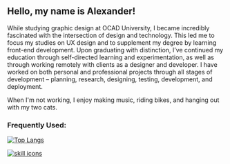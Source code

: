## Hello, my name is Alexander!

While studying graphic design at OCAD University, I became incredibly fascinated with the intersection of design and technology. This led me to focus my studies on UX design and to supplement my degree by learning front-end development. Upon graduating with distinction, I’ve continued my education through self-directed learning and experimentation, as well as through working remotely with clients as a designer and developer. I have worked on both personal and professional projects through all stages of development – planning, research, designing, testing, development, and deployment.

When I'm not working, I enjoy making music, riding bikes, and hanging out with my two cats.
   
### Frequently Used:

[![Top Langs](https://github-readme-stats.vercel.app/api/top-langs/?username=alextownson&layout=compact)](https://github.com/anuraghazra/github-readme-stats)


[![skill icons](https://skillicons.dev/icons?i=ae,ai,pr,ps,figma,vscode,html,css,js,react,webpack,git,github)](https://skillicons.dev)
